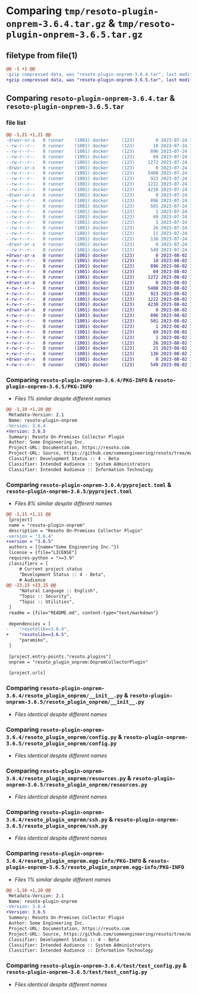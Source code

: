 # Comparing `tmp/resoto-plugin-onprem-3.6.4.tar.gz` & `tmp/resoto-plugin-onprem-3.6.5.tar.gz`

## filetype from file(1)

```diff
@@ -1 +1 @@
-gzip compressed data, was "resoto-plugin-onprem-3.6.4.tar", last modified: Mon Jul 24 18:29:34 2023, max compression
+gzip compressed data, was "resoto-plugin-onprem-3.6.5.tar", last modified: Wed Aug  2 19:21:13 2023, max compression
```

## Comparing `resoto-plugin-onprem-3.6.4.tar` & `resoto-plugin-onprem-3.6.5.tar`

### file list

```diff
@@ -1,21 +1,21 @@
-drwxr-xr-x   0 runner    (1001) docker     (123)        0 2023-07-24 18:29:34.612760 resoto-plugin-onprem-3.6.4/
--rw-r--r--   0 runner    (1001) docker     (123)       18 2023-07-24 18:25:34.000000 resoto-plugin-onprem-3.6.4/MANIFEST.in
--rw-r--r--   0 runner    (1001) docker     (123)      896 2023-07-24 18:29:34.612760 resoto-plugin-onprem-3.6.4/PKG-INFO
--rw-r--r--   0 runner    (1001) docker     (123)       69 2023-07-24 18:25:34.000000 resoto-plugin-onprem-3.6.4/README.md
--rw-r--r--   0 runner    (1001) docker     (123)     1272 2023-07-24 18:25:34.000000 resoto-plugin-onprem-3.6.4/pyproject.toml
-drwxr-xr-x   0 runner    (1001) docker     (123)        0 2023-07-24 18:29:34.612760 resoto-plugin-onprem-3.6.4/resoto_plugin_onprem/
--rw-r--r--   0 runner    (1001) docker     (123)     5408 2023-07-24 18:25:34.000000 resoto-plugin-onprem-3.6.4/resoto_plugin_onprem/__init__.py
--rw-r--r--   0 runner    (1001) docker     (123)      923 2023-07-24 18:25:34.000000 resoto-plugin-onprem-3.6.4/resoto_plugin_onprem/config.py
--rw-r--r--   0 runner    (1001) docker     (123)     1222 2023-07-24 18:25:34.000000 resoto-plugin-onprem-3.6.4/resoto_plugin_onprem/resources.py
--rw-r--r--   0 runner    (1001) docker     (123)     4238 2023-07-24 18:25:34.000000 resoto-plugin-onprem-3.6.4/resoto_plugin_onprem/ssh.py
-drwxr-xr-x   0 runner    (1001) docker     (123)        0 2023-07-24 18:29:34.612760 resoto-plugin-onprem-3.6.4/resoto_plugin_onprem.egg-info/
--rw-r--r--   0 runner    (1001) docker     (123)      896 2023-07-24 18:29:34.000000 resoto-plugin-onprem-3.6.4/resoto_plugin_onprem.egg-info/PKG-INFO
--rw-r--r--   0 runner    (1001) docker     (123)      501 2023-07-24 18:29:34.000000 resoto-plugin-onprem-3.6.4/resoto_plugin_onprem.egg-info/SOURCES.txt
--rw-r--r--   0 runner    (1001) docker     (123)        1 2023-07-24 18:29:34.000000 resoto-plugin-onprem-3.6.4/resoto_plugin_onprem.egg-info/dependency_links.txt
--rw-r--r--   0 runner    (1001) docker     (123)       69 2023-07-24 18:29:34.000000 resoto-plugin-onprem-3.6.4/resoto_plugin_onprem.egg-info/entry_points.txt
--rw-r--r--   0 runner    (1001) docker     (123)        1 2023-07-24 18:27:13.000000 resoto-plugin-onprem-3.6.4/resoto_plugin_onprem.egg-info/not-zip-safe
--rw-r--r--   0 runner    (1001) docker     (123)       26 2023-07-24 18:29:34.000000 resoto-plugin-onprem-3.6.4/resoto_plugin_onprem.egg-info/requires.txt
--rw-r--r--   0 runner    (1001) docker     (123)       21 2023-07-24 18:29:34.000000 resoto-plugin-onprem-3.6.4/resoto_plugin_onprem.egg-info/top_level.txt
--rw-r--r--   0 runner    (1001) docker     (123)      136 2023-07-24 18:29:34.612760 resoto-plugin-onprem-3.6.4/setup.cfg
-drwxr-xr-x   0 runner    (1001) docker     (123)        0 2023-07-24 18:29:34.612760 resoto-plugin-onprem-3.6.4/test/
--rw-r--r--   0 runner    (1001) docker     (123)      549 2023-07-24 18:25:34.000000 resoto-plugin-onprem-3.6.4/test/test_config.py
+drwxr-xr-x   0 runner    (1001) docker     (123)        0 2023-08-02 19:21:13.249932 resoto-plugin-onprem-3.6.5/
+-rw-r--r--   0 runner    (1001) docker     (123)       18 2023-08-02 19:17:18.000000 resoto-plugin-onprem-3.6.5/MANIFEST.in
+-rw-r--r--   0 runner    (1001) docker     (123)      896 2023-08-02 19:21:13.249932 resoto-plugin-onprem-3.6.5/PKG-INFO
+-rw-r--r--   0 runner    (1001) docker     (123)       69 2023-08-02 19:17:18.000000 resoto-plugin-onprem-3.6.5/README.md
+-rw-r--r--   0 runner    (1001) docker     (123)     1272 2023-08-02 19:17:18.000000 resoto-plugin-onprem-3.6.5/pyproject.toml
+drwxr-xr-x   0 runner    (1001) docker     (123)        0 2023-08-02 19:21:13.249932 resoto-plugin-onprem-3.6.5/resoto_plugin_onprem/
+-rw-r--r--   0 runner    (1001) docker     (123)     5408 2023-08-02 19:17:18.000000 resoto-plugin-onprem-3.6.5/resoto_plugin_onprem/__init__.py
+-rw-r--r--   0 runner    (1001) docker     (123)      923 2023-08-02 19:17:18.000000 resoto-plugin-onprem-3.6.5/resoto_plugin_onprem/config.py
+-rw-r--r--   0 runner    (1001) docker     (123)     1222 2023-08-02 19:17:18.000000 resoto-plugin-onprem-3.6.5/resoto_plugin_onprem/resources.py
+-rw-r--r--   0 runner    (1001) docker     (123)     4238 2023-08-02 19:17:18.000000 resoto-plugin-onprem-3.6.5/resoto_plugin_onprem/ssh.py
+drwxr-xr-x   0 runner    (1001) docker     (123)        0 2023-08-02 19:21:13.249932 resoto-plugin-onprem-3.6.5/resoto_plugin_onprem.egg-info/
+-rw-r--r--   0 runner    (1001) docker     (123)      896 2023-08-02 19:21:13.000000 resoto-plugin-onprem-3.6.5/resoto_plugin_onprem.egg-info/PKG-INFO
+-rw-r--r--   0 runner    (1001) docker     (123)      501 2023-08-02 19:21:13.000000 resoto-plugin-onprem-3.6.5/resoto_plugin_onprem.egg-info/SOURCES.txt
+-rw-r--r--   0 runner    (1001) docker     (123)        1 2023-08-02 19:21:13.000000 resoto-plugin-onprem-3.6.5/resoto_plugin_onprem.egg-info/dependency_links.txt
+-rw-r--r--   0 runner    (1001) docker     (123)       69 2023-08-02 19:21:13.000000 resoto-plugin-onprem-3.6.5/resoto_plugin_onprem.egg-info/entry_points.txt
+-rw-r--r--   0 runner    (1001) docker     (123)        1 2023-08-02 19:18:49.000000 resoto-plugin-onprem-3.6.5/resoto_plugin_onprem.egg-info/not-zip-safe
+-rw-r--r--   0 runner    (1001) docker     (123)       26 2023-08-02 19:21:13.000000 resoto-plugin-onprem-3.6.5/resoto_plugin_onprem.egg-info/requires.txt
+-rw-r--r--   0 runner    (1001) docker     (123)       21 2023-08-02 19:21:13.000000 resoto-plugin-onprem-3.6.5/resoto_plugin_onprem.egg-info/top_level.txt
+-rw-r--r--   0 runner    (1001) docker     (123)      136 2023-08-02 19:21:13.249932 resoto-plugin-onprem-3.6.5/setup.cfg
+drwxr-xr-x   0 runner    (1001) docker     (123)        0 2023-08-02 19:21:13.249932 resoto-plugin-onprem-3.6.5/test/
+-rw-r--r--   0 runner    (1001) docker     (123)      549 2023-08-02 19:17:18.000000 resoto-plugin-onprem-3.6.5/test/test_config.py
```

### Comparing `resoto-plugin-onprem-3.6.4/PKG-INFO` & `resoto-plugin-onprem-3.6.5/PKG-INFO`

 * *Files 1% similar despite different names*

```diff
@@ -1,10 +1,10 @@
 Metadata-Version: 2.1
 Name: resoto-plugin-onprem
-Version: 3.6.4
+Version: 3.6.5
 Summary: Resoto On-Premises Collector Plugin
 Author: Some Engineering Inc.
 Project-URL: Documentation, https://resoto.com
 Project-URL: Source, https://github.com/someengineering/resoto/tree/main/plugins/onelogin
 Classifier: Development Status :: 4 - Beta
 Classifier: Intended Audience :: System Administrators
 Classifier: Intended Audience :: Information Technology
```

### Comparing `resoto-plugin-onprem-3.6.4/pyproject.toml` & `resoto-plugin-onprem-3.6.5/pyproject.toml`

 * *Files 8% similar despite different names*

```diff
@@ -1,11 +1,11 @@
 [project]
 name = "resoto-plugin-onprem"
 description = "Resoto On-Premises Collector Plugin"
-version = "3.6.4"
+version = "3.6.5"
 authors = [{name="Some Engineering Inc."}]
 license = {file="LICENSE"}
 requires-python = ">=3.9"
 classifiers = [
     # Current project status
     "Development Status :: 4 - Beta",
     # Audience
@@ -23,15 +23,15 @@
     "Natural Language :: English",
     "Topic :: Security",
     "Topic :: Utilities",
 ]
 readme = {file="README.md", content-type="text/markdown"}
 
 dependencies = [
-    "resotolib==3.6.4",
+    "resotolib==3.6.5",
     "paramiko",
 ]
 
 [project.entry-points."resoto.plugins"]
 onprem = "resoto_plugin_onprem:OnpremCollectorPlugin"
 
 [project.urls]
```

### Comparing `resoto-plugin-onprem-3.6.4/resoto_plugin_onprem/__init__.py` & `resoto-plugin-onprem-3.6.5/resoto_plugin_onprem/__init__.py`

 * *Files identical despite different names*

### Comparing `resoto-plugin-onprem-3.6.4/resoto_plugin_onprem/config.py` & `resoto-plugin-onprem-3.6.5/resoto_plugin_onprem/config.py`

 * *Files identical despite different names*

### Comparing `resoto-plugin-onprem-3.6.4/resoto_plugin_onprem/resources.py` & `resoto-plugin-onprem-3.6.5/resoto_plugin_onprem/resources.py`

 * *Files identical despite different names*

### Comparing `resoto-plugin-onprem-3.6.4/resoto_plugin_onprem/ssh.py` & `resoto-plugin-onprem-3.6.5/resoto_plugin_onprem/ssh.py`

 * *Files identical despite different names*

### Comparing `resoto-plugin-onprem-3.6.4/resoto_plugin_onprem.egg-info/PKG-INFO` & `resoto-plugin-onprem-3.6.5/resoto_plugin_onprem.egg-info/PKG-INFO`

 * *Files 1% similar despite different names*

```diff
@@ -1,10 +1,10 @@
 Metadata-Version: 2.1
 Name: resoto-plugin-onprem
-Version: 3.6.4
+Version: 3.6.5
 Summary: Resoto On-Premises Collector Plugin
 Author: Some Engineering Inc.
 Project-URL: Documentation, https://resoto.com
 Project-URL: Source, https://github.com/someengineering/resoto/tree/main/plugins/onelogin
 Classifier: Development Status :: 4 - Beta
 Classifier: Intended Audience :: System Administrators
 Classifier: Intended Audience :: Information Technology
```

### Comparing `resoto-plugin-onprem-3.6.4/test/test_config.py` & `resoto-plugin-onprem-3.6.5/test/test_config.py`

 * *Files identical despite different names*

